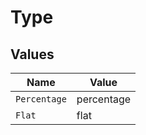 # Type


## Values

| Name         | Value        |
| ------------ | ------------ |
| `Percentage` | percentage   |
| `Flat`       | flat         |